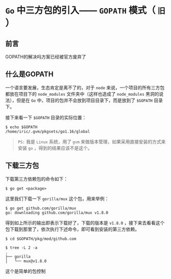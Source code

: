 # `Go` 中三方包的引入—— `GOPATH` 模式（ `旧` ）

## 前言

GOPATH的解决吗方案已经被官方废弃了

## 什么是GOPATH

一个语言要发展，生态肯定是离不了的，对于 `node` 来说，一个项目的所有三方包都放在项目下的 `node_modules` 文件夹中（这样也造成了 `node_modules` 黑洞的说法），但是在 `Go` 中，项目的包并不会放到项目目录下，而是放到了 `$GOPATH` 目录下。

接下来看一下 `$GOPATH` 目录的实际位置：

```shell
$ echo $GOPATH
/home/iric/.gvm/pkgsets/go1.16/global
```

> `PS:` 我是 `Linux` 系统，用了 `gvm` 来做版本管理，如果采用直接安装的方式来安装 `go` ，得到的结果应该不是这个。

## 下载三方包

下载第三方依赖包的命令如下：

```shell
$ go get <package>
```

这里我们下载一下 `gorilla/mux` 这个包，用来举例：

```shell
$ go get github.com/gorilla/mux
go: downloading github.com/gorilla/mux v1.8.0
```

得到如上所示的输出即表示下载好了，下载的版本是 `v1.8.0` ，接下来去看看这个包下载到那里了，依次执行下述命令，即可看到安装的第三方依赖。

```shell
$ cd $GOPATH/pkg/mod/github.com

$ tree -L 2 -a
.
├── gorilla
│   └── mux@v1.8.0
```

这个是简单的包控制
